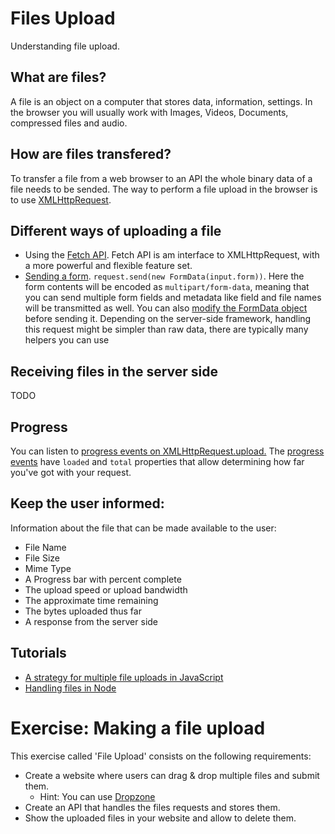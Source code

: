 # Files Upload

Understanding file upload.

## What are files?
A file is an object on a computer that stores data, information, settings. In the browser you will usually work with Images, Videos, Documents, compressed files and audio.

## How are files transfered?
To transfer a file from a web browser to an API the whole binary data of a file needs to be sended. 
The way to perform a file upload in the browser is to use [XMLHttpRequest](https://developer.mozilla.org/en-US/docs/Web/API/XMLHttpRequest).

## Different ways of uploading a file
- Using the [Fetch API](https://developer.mozilla.org/en-US/docs/Web/API/Fetch_API). Fetch API is am interface to XMLHttpRequest, with a more powerful and flexible feature set.
- [Sending a form](https://developer.mozilla.org/en-US/docs/Web/API/FormData/Using_FormData_Objects#Retrieving_a_FormData_object_from_an_HTML_form). `request.send(new FormData(input.form))`. Here the form contents will be encoded as `multipart/form-data`, meaning that you can send multiple form fields and metadata like field and file names will be transmitted as well. You can also [modify the FormData object](https://developer.mozilla.org/en-US/docs/Web/API/FormData#Methods) before sending it. Depending on the server-side framework, handling this request might be simpler than raw data, there are typically many helpers you can use

## Receiving files in the server side
TODO

## Progress

You can listen to [progress events on XMLHttpRequest.upload.](https://developer.mozilla.org/en-US/docs/Using_files_from_web_applications#Handling_the_upload_process_for_a_file) The [progress events](https://developer.mozilla.org/en-US/docs/Web/API/ProgressEvent) have `loaded` and `total` properties that allow determining how far you've got with your request.

## Keep the user informed:
Information about the file that can be made available to the user:

- File Name
- File Size
- Mime Type
- A Progress bar with percent complete
- The upload speed or upload bandwidth
- The approximate time remaining
- The bytes uploaded thus far
- A response from the server side

## Tutorials
- [A strategy for multiple file uploads in JavaScript](https://medium.com/typecode/a-strategy-for-handling-multiple-file-uploads-using-javascript-eb00a77e15f)
- [Handling files in Node](http://howtonode.org/really-simple-file-uploads)

# Exercise: Making a file upload 

This exercise called 'File Upload' consists on the following requirements:
- Create a website where users can drag & drop multiple files and submit them.
    - Hint: You can use [Dropzone](https://www.dropzonejs.com/)
- Create an API that handles the files requests and stores them.
- Show the uploaded files in your website and allow to delete them.

